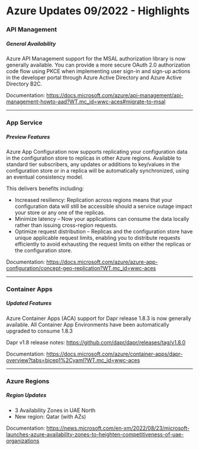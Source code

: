 # Azure Updates 09/2022 - Highlights

### API Management
##### General Availability

Azure API Management support for the MSAL authorization library is now generally available.
You can provide a more secure OAuth 2.0 authorization code flow using PKCE when implementing user sign-in and sign-up actions 
in the developer portal through Azure Active Directory and Azure Active Directory B2C.

Documentation:
https://docs.microsoft.com/azure/api-management/api-management-howto-aad?WT.mc_id=wwc-aces#migrate-to-msal

---

### App Service

##### Preview Features

Azure App Configuration now supports replicating your configuration data in the configuration store to replicas in other Azure regions. 
Available to standard tier subscribers, any updates or additions to key/values in the configuration store or in a replica will be automatically synchronized,
using an eventual consistency model.

This delivers benefits including:
 - Increased resiliency:
   Replication across regions means that your configuration data will still be accessible should a service outage impact your store or 
   any one of the replicas.
 - Minimize latency – Now your applications can consume the data locally rather than issuing cross-region requests.
 - Optimize request distribution – Replicas and the configuration store have unique applicable request limits,
   enabling you to distribute requests efficiently to avoid exhausting the request limits on either the replicas or the configuration store.

Documentation:
https://docs.microsoft.com/azure/azure-app-configuration/concept-geo-replication?WT.mc_id=wwc-aces

---

### Container Apps

##### Updated Features

Azure Container Apps (ACA) support for Dapr release 1.8.3 is now generally available.
All Container App Environments have been automatically upgraded to consume 1.8.3

Dapr v1.8 release notes:
https://github.com/dapr/dapr/releases/tag/v1.8.0

Documentation:
https://docs.microsoft.com/azure/container-apps/dapr-overview?tabs=bicep1%2Cyaml?WT.mc_id=wwc-aces

---

### Azure Regions

##### Region Updates

- 3 Availability Zones in UAE North
- New region: Qatar (with AZs)
              
Documentation:
https://news.microsoft.com/en-xm/2022/08/23/microsoft-launches-azure-availability-zones-to-heighten-competitiveness-of-uae-organizations
